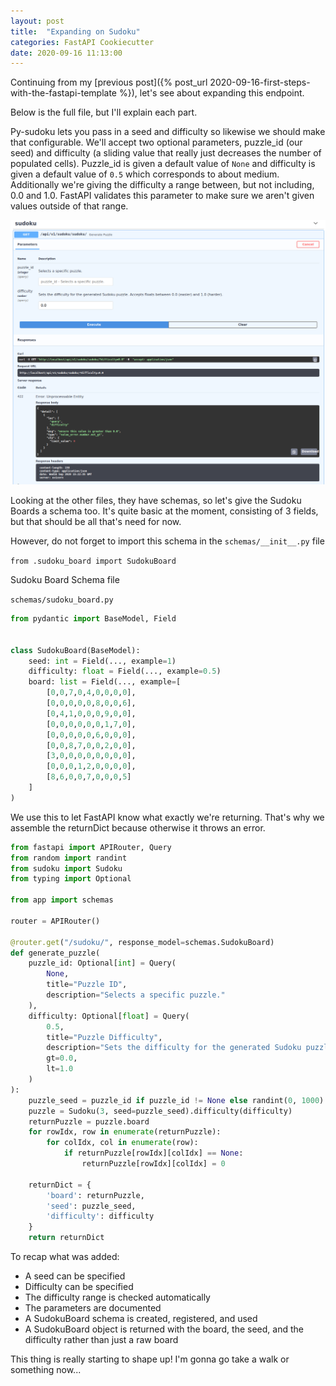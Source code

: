 ```yaml
---
layout: post
title:  "Expanding on Sudoku"
categories: FastAPI Cookiecutter
date: 2020-09-16 11:13:00
---
```


Continuing from my [previous post]({% post_url 2020-09-16-first-steps-with-the-fastapi-template %}), let's see about expanding this endpoint. 

Below is the full file, but I'll explain each part.

Py-sudoku lets you pass in a seed and difficulty so likewise we should make that configurable. We'll accept two optional parameters, puzzle_id (our seed) and difficulty (a sliding value that really just decreases the number of populated cells). Puzzle_id is given a default value of `None` and difficulty is given a default value of `0.5` which corresponds to about medium. Additionally we're giving the difficulty a range between, but not including, 0.0 and 1.0. FastAPI validates this parameter to make sure we aren't given values outside of that range.

![](/../assets/2020-09-16-11-23-03.png)

Looking at the other files, they have schemas, so let's give the Sudoku Boards a schema too. It's quite basic at the moment, consisting of 3 fields, but that should be all that's need for now. 

However, do not forget to import this schema in the `schemas/__init__.py` file

`from .sudoku_board import SudokuBoard`

Sudoku Board Schema file

`schemas/sudoku_board.py`
```python
from pydantic import BaseModel, Field


class SudokuBoard(BaseModel):
    seed: int = Field(..., example=1)
    difficulty: float = Field(..., example=0.5)
    board: list = Field(..., example=[
        [0,0,7,0,4,0,0,0,0],
        [0,0,0,0,0,8,0,0,6],
        [0,4,1,0,0,0,9,0,0],
        [0,0,0,0,0,0,1,7,0],
        [0,0,0,0,0,6,0,0,0],
        [0,0,8,7,0,0,2,0,0],
        [3,0,0,0,0,0,0,0,0],
        [0,0,0,1,2,0,0,0,0],
        [8,6,0,0,7,0,0,0,5]
    ]
)

```

We use this to let FastAPI know what exactly we're returning. That's why we assemble the returnDict because otherwise it throws an error.

```python
from fastapi import APIRouter, Query
from random import randint
from sudoku import Sudoku
from typing import Optional

from app import schemas

router = APIRouter()

@router.get("/sudoku/", response_model=schemas.SudokuBoard)
def generate_puzzle(
    puzzle_id: Optional[int] = Query(
        None,
        title="Puzzle ID",
        description="Selects a specific puzzle."
    ),
    difficulty: Optional[float] = Query(
        0.5,
        title="Puzzle Difficulty",
        description="Sets the difficulty for the generated Sudoku puzzle. Accepts floats between 0.0 (easier) and 1.0 (harder).",
        gt=0.0, 
        lt=1.0
    )
):
    puzzle_seed = puzzle_id if puzzle_id != None else randint(0, 1000)
    puzzle = Sudoku(3, seed=puzzle_seed).difficulty(difficulty)
    returnPuzzle = puzzle.board
    for rowIdx, row in enumerate(returnPuzzle):
        for colIdx, col in enumerate(row):
            if returnPuzzle[rowIdx][colIdx] == None:
                returnPuzzle[rowIdx][colIdx] = 0

    returnDict = {
        'board': returnPuzzle,
        'seed': puzzle_seed,
        'difficulty': difficulty
    }
    return returnDict
```

To recap what was added:
- A seed can be specified
- Difficulty can be specified
- The difficulty range is checked automatically 
- The parameters are documented
- A SudokuBoard schema is created, registered, and used
- A SudokuBoard object is returned with the board, the seed, and the difficulty rather than just a raw board

This thing is really starting to shape up! I'm gonna go take a walk or something now...
